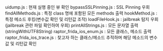 uidump.js : 현재 실행 중인 뷰 확인
bypassSSLPinning.js : SSL Pinning 우회
findAllMethods.js : 특정 class 명에  포함된 모든 methods 출력
hookMethod.js : 특정 메소드 후킹(변수값 확인 및 리턴값 조작)
loadFileHook.js : jailbreak 탐지 우회(jailbreak 관련 파일 확인하여 우회)
printAllStrings.js : 모든 문자열 출력(stringWithUTF8String)
raptor_frida_ios_enum.js : 모든 클래스, 메소드 출력
raptor_frida_ios_trace.js : 찾고자 하는 클래스/메소드 추적하며 해당 메소드의 변수값 및 리턴값 확인
